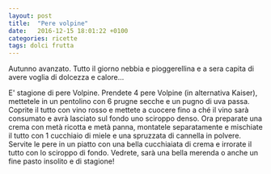 ```yaml
---
layout: post
title:  "Pere volpine"
date:   2016-12-15 18:01:22 +0100
categories: ricette
tags: dolci frutta
---
```

Autunno avanzato. Tutto il giorno nebbia e pioggerellina e a sera capita di avere voglia di dolcezza e calore…
<!--continua-->
E' stagione di pere Volpine. Prendete 4 pere Volpine (in alternativa Kaiser), mettetele in un pentolino con 6 prugne secche e un pugno di uva passa. Coprite il tutto con vino rosso e mettete a cuocere fino a ché il vino sarà consumato e avrà lasciato sul fondo uno sciroppo denso. Ora preparate una crema con metà ricotta e metà panna, montatele separatamente e mischiate il tutto con 1 cucchiaio di miele e una spruzzata di cannella in polvere.
Servite le pere in un piatto con una bella cucchiaiata di crema e irrorate il tutto con lo sciroppo di fondo. Vedrete, sarà una bella merenda o anche un fine pasto insolito e di stagione!
